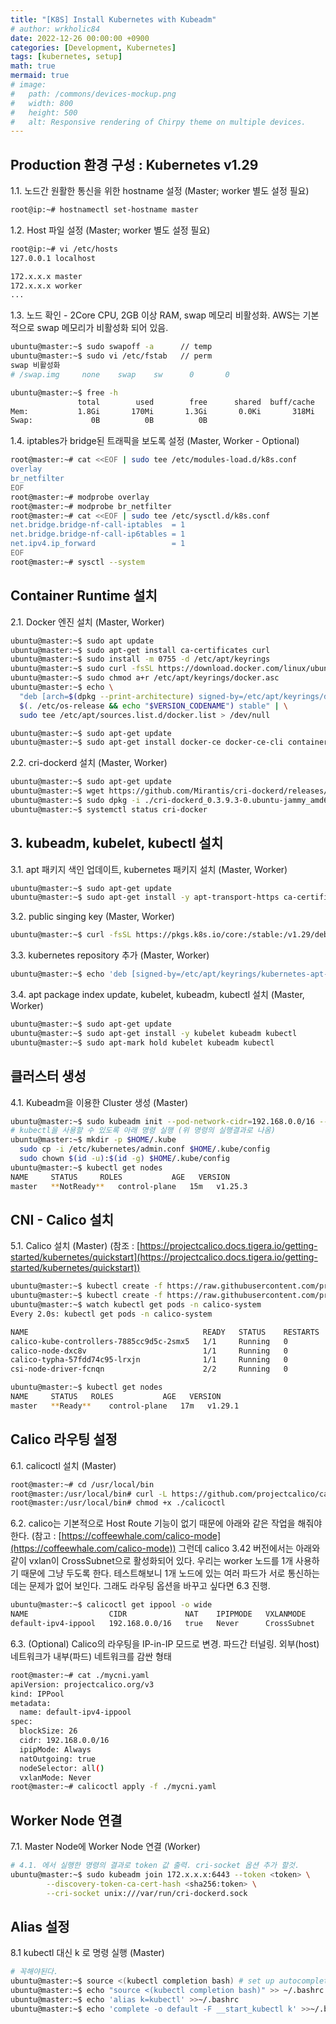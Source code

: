 ```yaml
---
title: "[K8S] Install Kubernetes with Kubeadm"
# author: wrkholic84
date: 2022-12-26 00:00:00 +0900
categories: [Development, Kubernetes]
tags: [kubernetes, setup]
math: true
mermaid: true
# image:
#   path: /commons/devices-mockup.png
#   width: 800
#   height: 500
#   alt: Responsive rendering of Chirpy theme on multiple devices.
---
```

## Production 환경 구성 : Kubernetes v1.29

1.1. 노드간 원활한 통신을 위한 hostname 설정 (Master; worker 별도 설정 필요)

```bash
root@ip:~# hostnamectl set-hostname master
```

1.2. Host 파일 설정 (Master; worker 별도 설정 필요)

```bash
root@ip:~# vi /etc/hosts
127.0.0.1 localhost

172.x.x.x master
172.x.x.x worker
...
```

1.3. 노드 확인 - 2Core CPU, 2GB 이상 RAM, swap 메모리 비활성화. AWS는 기본적으로 swap 메모리가 비활성화 되어 있음.

```bash
ubuntu@master:~$ sudo swapoff -a      // temp
ubuntu@master:~$ sudo vi /etc/fstab   // perm
swap 비활성화
# /swap.img     none    swap    sw      0       0

ubuntu@master:~$ free -h
               total        used        free      shared  buff/cache   available
Mem:           1.8Gi       170Mi       1.3Gi       0.0Ki       318Mi       1.5Gi
Swap:             0B          0B          0B
```

1.4. iptables가 bridge된 트래픽을 보도록 설정 (Master, Worker - Optional)

```bash
root@master:~# cat <<EOF | sudo tee /etc/modules-load.d/k8s.conf
overlay
br_netfilter
EOF
root@master:~# modprobe overlay
root@master:~# modprobe br_netfilter
root@master:~# cat <<EOF | sudo tee /etc/sysctl.d/k8s.conf
net.bridge.bridge-nf-call-iptables  = 1
net.bridge.bridge-nf-call-ip6tables = 1
net.ipv4.ip_forward                 = 1
EOF
root@master:~# sysctl --system
```

## Container Runtime 설치

2.1. Docker 엔진 설치 (Master, Worker)

```bash
ubuntu@master:~$ sudo apt update
ubuntu@master:~$ sudo apt-get install ca-certificates curl
ubuntu@master:~$ sudo install -m 0755 -d /etc/apt/keyrings
ubuntu@master:~$ sudo curl -fsSL https://download.docker.com/linux/ubuntu/gpg -o /etc/apt/keyrings/docker.asc
ubuntu@master:~$ sudo chmod a+r /etc/apt/keyrings/docker.asc
ubuntu@master:~$ echo \
  "deb [arch=$(dpkg --print-architecture) signed-by=/etc/apt/keyrings/docker.asc] https://download.docker.com/linux/ubuntu \
  $(. /etc/os-release && echo "$VERSION_CODENAME") stable" | \
  sudo tee /etc/apt/sources.list.d/docker.list > /dev/null

ubuntu@master:~$ sudo apt-get update
ubuntu@master:~$ sudo apt-get install docker-ce docker-ce-cli containerd.io docker-buildx-plugin docker-compose-plugin
```

2.2. cri-dockerd 설치 (Master, Worker)
```bash
ubuntu@master:~$ sudo apt-get update
ubuntu@master:~$ wget https://github.com/Mirantis/cri-dockerd/releases/download/v0.3.9/cri-dockerd_0.3.9.3-0.ubuntu-jammy_amd64.deb
ubuntu@master:~$ sudo dpkg -i ./cri-dockerd_0.3.9.3-0.ubuntu-jammy_amd64.deb
ubuntu@master:~$ systemctl status cri-docker
```

## 3. kubeadm, kubelet, kubectl 설치

3.1. apt 패키지 색인 업데이트, kubernetes 패키지 설치 (Master, Worker)

```bash
ubuntu@master:~$ sudo apt-get update
ubuntu@master:~$ sudo apt-get install -y apt-transport-https ca-certificates curl gpg
```

3.2. public singing key (Master, Worker)

```bash
ubuntu@master:~$ curl -fsSL https://pkgs.k8s.io/core:/stable:/v1.29/deb/Release.key | sudo gpg --dearmor -o /etc/apt/keyrings/kubernetes-apt-keyring.gpg
```

3.3. kubernetes repository 추가 (Master, Worker)

```bash
ubuntu@master:~$ echo 'deb [signed-by=/etc/apt/keyrings/kubernetes-apt-keyring.gpg] https://pkgs.k8s.io/core:/stable:/v1.29/deb/ /' | sudo tee /etc/apt/sources.list.d/kubernetes.list
```

3.4. apt package index update, kubelet, kubeadm, kubectl 설치 (Master, Worker)

```bash
ubuntu@master:~$ sudo apt-get update
ubuntu@master:~$ sudo apt-get install -y kubelet kubeadm kubectl
ubuntu@master:~$ sudo apt-mark hold kubelet kubeadm kubectl
```

## 클러스터 생성

4.1. Kubeadm을 이용한 Cluster 생성 (Master)

```bash
ubuntu@master:~$ sudo kubeadm init --pod-network-cidr=192.168.0.0/16 --cri-socket unix:///var/run/cri-dockerd.sock
# kubectl을 사용할 수 있도록 아래 명령 실행 (위 명령의 실행결과로 나옴)
ubuntu@master:~$ mkdir -p $HOME/.kube
  sudo cp -i /etc/kubernetes/admin.conf $HOME/.kube/config
  sudo chown $(id -u):$(id -g) $HOME/.kube/config
ubuntu@master:~$ kubectl get nodes
NAME     STATUS     ROLES           AGE   VERSION
master   **NotReady**   control-plane   15m   v1.25.3
```

## CNI - Calico 설치

5.1. Calico 설치 (Master) (참조 : [https://projectcalico.docs.tigera.io/getting-started/kubernetes/quickstart](https://projectcalico.docs.tigera.io/getting-started/kubernetes/quickstart))

```bash
ubuntu@master:~$ kubectl create -f https://raw.githubusercontent.com/projectcalico/calico/v3.27.0/manifests/tigera-operator.yaml
ubuntu@master:~$ kubectl create -f https://raw.githubusercontent.com/projectcalico/calico/v3.27.0/manifests/custom-resources.yaml
ubuntu@master:~$ watch kubectl get pods -n calico-system
Every 2.0s: kubectl get pods -n calico-system

NAME                                       READY   STATUS    RESTARTS   AGE
calico-kube-controllers-7885cc9d5c-2smx5   1/1     Running   0          87s
calico-node-dxc8v                          1/1     Running   0          87s
calico-typha-57fdd74c95-lrxjn              1/1     Running   0          87s
csi-node-driver-fcnqn                      2/2     Running   0          87s

ubuntu@master:~$ kubectl get nodes
NAME     STATUS   ROLES           AGE   VERSION
master   **Ready**    control-plane   17m   v1.29.1
```

## Calico 라우팅 설정

6.1. calicoctl 설치 (Master)

```bash
root@master:~# cd /usr/local/bin
root@master:/usr/local/bin# curl -L https://github.com/projectcalico/calico/releases/download/v3.27.0/calicoctl-linux-amd64 -o calicoctl
root@master:/usr/local/bin# chmod +x ./calicoctl
```

6.2. calico는 기본적으로 Host Route 기능이 없기 때문에 아래와 같은 작업을 해줘야 한다. (참고 : [https://coffeewhale.com/calico-mode](https://coffeewhale.com/calico-mode)) 그런데 calico 3.42 버전에서는 아래와 같이 vxlan이 CrossSubnet으로 활성화되어 있다. 우리는 worker 노드를 1개 사용하기 때문에 그냥 두도록 한다. 테스트해보니 1개 노드에 있는 여러 파드가 서로 통신하는데는 문제가 없어 보인다. 그래도 라우팅 옵션을 바꾸고 싶다면 6.3 진행.

```bash
ubuntu@master:~$ calicoctl get ippool -o wide
NAME                  CIDR             NAT    IPIPMODE   VXLANMODE     DISABLED   DISABLEBGPEXPORT   SELECTOR
default-ipv4-ippool   192.168.0.0/16   true   Never      CrossSubnet   false      false              all()
```

6.3. (Optional) Calico의 라우팅을 IP-in-IP 모드로 변경. 파드간 터널링. 외부(host) 네트워크가 내부(파드) 네트워크를 감싼 형태

```bash
root@master:~# cat ./mycni.yaml
apiVersion: projectcalico.org/v3
kind: IPPool
metadata:
  name: default-ipv4-ippool
spec:
  blockSize: 26
  cidr: 192.168.0.0/16
  ipipMode: Always
  natOutgoing: true
  nodeSelector: all()
  vxlanMode: Never
root@master:~# calicoctl apply -f ./mycni.yaml
```

## Worker Node 연결

7.1. Master Node에 Worker Node 연결 (Worker)

```bash
# 4.1. 에서 실행한 명령의 결과로 token 값 출력. cri-socket 옵션 추가 할것.
ubuntu@master:~$ sudo kubeadm join 172.x.x.x:6443 --token <token> \
        --discovery-token-ca-cert-hash <sha256:token> \
        --cri-socket unix:///var/run/cri-dockerd.sock
```

## Alias 설정

8.1 kubectl 대신 k 로 명령 실행 (Master)
```bash
# 꼭해야된다.
ubuntu@master:~$ source <(kubectl completion bash) # set up autocomplete in bash into the current shell, bash-completion package should be installed first.
ubuntu@master:~$ echo "source <(kubectl completion bash)" >> ~/.bashrc # add autocomplete permanently to your bash shell.
ubuntu@master:~$ echo 'alias k=kubectl' >>~/.bashrc
ubuntu@master:~$ echo 'complete -o default -F __start_kubectl k' >>~/.bashrc
```